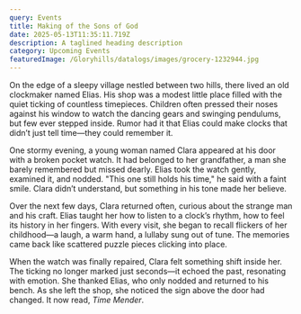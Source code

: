 ```yaml
---
query: Events
title: Making of the Sons of God
date: 2025-05-13T11:35:11.719Z
description: A taglined heading description
category: Upcoming Events
featuredImage: /Gloryhills/datalogs/images/grocery-1232944.jpg
---
```

On the edge of a sleepy village nestled between two hills, there lived an old clockmaker named Elias. His shop was a modest little place filled with the quiet ticking of countless timepieces. Children often pressed their noses against his window to watch the dancing gears and swinging pendulums, but few ever stepped inside. Rumor had it that Elias could make clocks that didn’t just tell time—they could remember it.

One stormy evening, a young woman named Clara appeared at his door with a broken pocket watch. It had belonged to her grandfather, a man she barely remembered but missed dearly. Elias took the watch gently, examined it, and nodded. "This one still holds his time," he said with a faint smile. Clara didn’t understand, but something in his tone made her believe.

Over the next few days, Clara returned often, curious about the strange man and his craft. Elias taught her how to listen to a clock’s rhythm, how to feel its history in her fingers. With every visit, she began to recall flickers of her childhood—a laugh, a warm hand, a lullaby sung out of tune. The memories came back like scattered puzzle pieces clicking into place.

When the watch was finally repaired, Clara felt something shift inside her. The ticking no longer marked just seconds—it echoed the past, resonating with emotion. She thanked Elias, who only nodded and returned to his bench. As she left the shop, she noticed the sign above the door had changed. It now read, *Time Mender*.